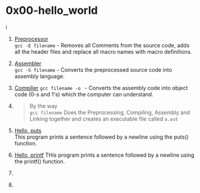 # 0x00-hello_world
i

1. [Preprocessor](./0-preprocessor)   
	`gcc -E filename` - Removes all Comments from the source code, adds all the header files and replace all macro names with macro definitions.



2. [Assembler](./2-assembler)   
	`gcc -S filename` - Converts the preprocessed source code into assembly language.

3. [Compilier](./1-compiler)
	`gcc filename -o ` - Converts the assembly code into object code (0-s and 1's) which the computer can understand.

4. > By the way	 
`gcc filename`  Does the Preprocessing, Compiling, Assembly and Linking together and creates an executable file called `a.out`

5. [Hello, puts](./4-puts.c)   
	This program prints a sentence followed by a newline using the puts() function.

6. [Hello, printf](./5-printf.c)
	THis program prints a sentence followed by a newline using the printf() function.

7. []()

8. []()
